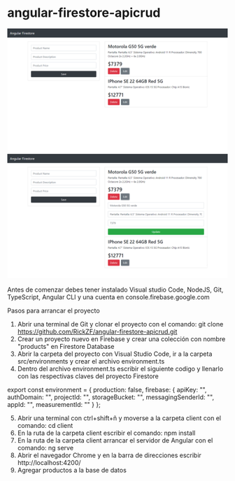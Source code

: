# angular-firestore-apicrud

![](docs/screenshot.png)
![](docs/screenshot2.png)

Antes de comenzar debes tener instalado Visual studio Code, NodeJS, Git, TypeScript, Angular CLI y una cuenta en console.firebase.google.com

Pasos para arrancar el proyecto
1) Abrir una terminal de Git y clonar el proyecto con el comando: git clone https://github.com/RickZF/angular-firestore-apicrud.git
2) Crear un proyecto nuevo en Firebase y crear una colección con nombre "products" en Firestore Database 
3) Abrir la carpeta del proyecto con Visual Studio Code, ir a la carpeta src/environments y crear el archivo environment.ts 
4) Dentro del archivo environment.ts escribir el siguiente codigo y llenarlo con las respectivas claves del proyecto Firestore
  
  export const environment = {
  production: false,
  firebase: {
    apiKey: "",
    authDomain: "",
    projectId: "",
    storageBucket: "",
    messagingSenderId: "",
    appId: "",
    measurementId: ""
  }
};

5) Abrir una terminal con ctrl+shift+ñ y moverse a la carpeta client con el comando: cd client
6) En la ruta de la carpeta client escribir el comando: npm install
7) En la ruta de la carpeta client arrancar el servidor de Angular con el comando: ng serve
8) Abrir el navegador Chrome y en la barra de direcciones escribir http://localhost:4200/
9) Agregar productos a la base de datos
